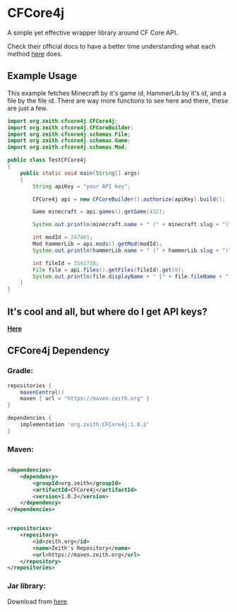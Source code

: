 # CFCore4j

A simple yet effective wrapper library around CF Core API.

Check their official docs to have a better time understanding what each method [here](https://docs.curseforge.com/) does.

## Example Usage

This example fetches Minecraft by it's game id, HammerLib by it's id, and a file by the file id.
There are way more functions to see here and there, these are just a few.

```java
import org.zeith.cfcore4j.CFCore4j;
import org.zeith.cfcore4j.CFCoreBuilder;
import org.zeith.cfcore4j.schemas.File;
import org.zeith.cfcore4j.schemas.Game;
import org.zeith.cfcore4j.schemas.Mod;

public class TestCFCore4j
{
	public static void main(String[] args)
	{
		String apiKey = "your API key";

		CFCore4j api = new CFCoreBuilder().authorize(apiKey).build();

		Game minecraft = api.games().getGame(432);

		System.out.println(minecraft.name + " (" + minecraft.slug + ")");

		int modId = 247401;
		Mod hammerLib = api.mods().getMod(modId);
		System.out.println(hammerLib.name + " (" + hammerLib.slug + ")");

		int fileId = 3541718;
		File file = api.files().getFiles(fileId).get(0);
		System.out.println(file.displayName + " {" + file.fileName + "}");
	}
}
```

## It's cool and all, but where do I get API keys?

**[Here](https://console.curseforge.com/?#/api-keys)**

## CFCore4j Dependency

### Gradle:

```groovy
repositories {
    mavenCentral()
    maven { url = "https://maven.zeith.org" }
}

dependencies {
    implementation 'org.zeith:CFCore4j:1.0.2'
}
```

### Maven:

```xml

<dependencies>
    <dependency>
        <groupId>org.zeith</groupId>
        <artifactId>CFCore4j</artifactId>
        <version>1.0.2</version>
    </dependency>
</dependencies>
```

```xml

<repositories>
    <repository>
        <id>zeith.org</id>
        <name>Zeith's Repository</name>
        <url>https://maven.zeith.org</url>
    </repository>
</repositories>
```

### Jar library:

Download from [here](https://github.com/Zeitheron/CFCore4j/releases).
